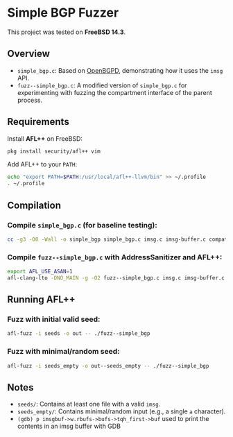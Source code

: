 # Simple BGP Fuzzer

This project was tested on **FreeBSD 14.3**.

## Overview

- `simple_bgp.c`: Based on [OpenBGPD](https://www.openbgpd.org/), demonstrating how it uses the `imsg` API.
- `fuzz--simple_bgp.c`: A modified version of `simple_bgp.c` for experimenting with fuzzing the compartment interface of the parent process.

## Requirements

Install **AFL++** on FreeBSD:

```sh
pkg install security/afl++ vim
```

Add AFL++ to your `PATH`:

```sh
echo "export PATH=$PATH:/usr/local/afl++-llvm/bin" >> ~/.profile
. ~/.profile
```

## Compilation

### Compile `simple_bgp.c` (for baseline testing):

```sh
cc -g3 -O0 -Wall -o simple_bgp simple_bgp.c imsg.c imsg-buffer.c compat.c
```

### Compile `fuzz--simple_bgp.c` with AddressSanitizer and AFL++:

```sh
export AFL_USE_ASAN=1
afl-clang-lto -DNO_MAIN -g -O2 fuzz--simple_bgp.c imsg.c imsg-buffer.c compat.c -o fuzz--simple_bgp
```

## Running AFL++

### Fuzz with initial valid seed:

```sh
afl-fuzz -i seeds -o out -- ./fuzz--simple_bgp
```

### Fuzz with minimal/random seed:

```sh
afl-fuzz -i seeds_empty -o out--seeds_empty -- ./fuzz--simple_bgp
```

## Notes

- `seeds/`: Contains at least one file with a valid `imsg`.
- `seeds_empty/`: Contains minimal/random input (e.g., a single `a` character).
- `(gdb) p imsgbuf->w.rbufs->bufs->tqh_first->buf` used to print the contents in an imsg buffer with GDB
